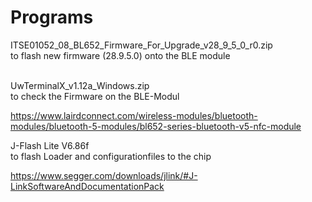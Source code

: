 # Programs

ITSE01052_08_BL652_Firmware_For_Upgrade_v28_9_5_0_r0.zip </br>
to flash new firmware (28.9.5.0) onto the BLE module </br></br>

UwTerminalX_v1.12a_Windows.zip </br>
to check the Firmware on the BLE-Modul </br>

https://www.lairdconnect.com/wireless-modules/bluetooth-modules/bluetooth-5-modules/bl652-series-bluetooth-v5-nfc-module

J-Flash Lite V6.86f </br>
to flash Loader and configurationfiles to the chip </br>

https://www.segger.com/downloads/jlink/#J-LinkSoftwareAndDocumentationPack
